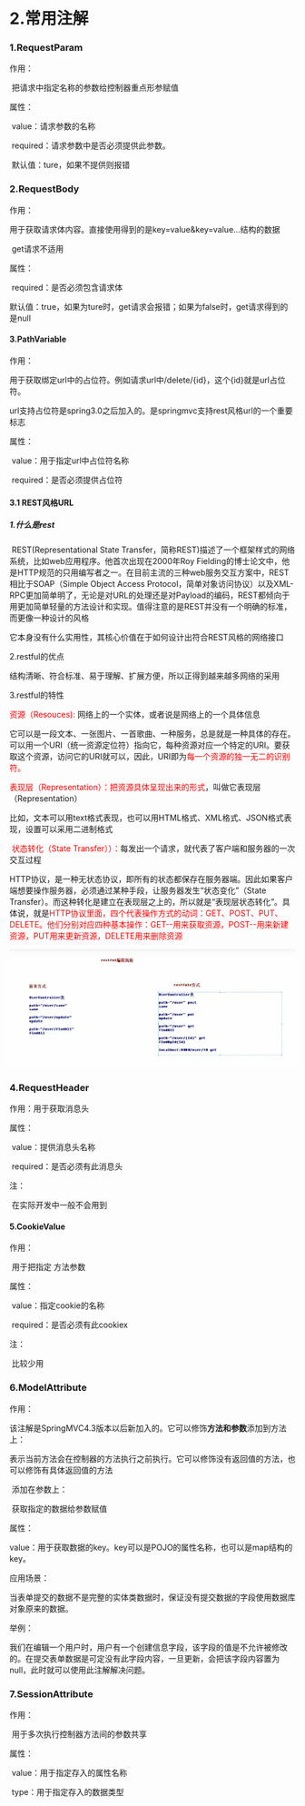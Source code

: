 # 2.常用注解

### 1.RequestParam

作用：

​	把请求中指定名称的参数给控制器重点形参赋值

属性：

​	value：请求参数的名称

​	required：请求参数中是否必须提供此参数。

​		默认值：ture，如果不提供则报错

### 2.RequestBody

作用：

​	用于获取请求体内容。直接使用得到的是key=value&key=value...结构的数据

​	get请求不适用

属性：

​	required：是否必须包含请求体

​		默认值：true，如果为ture时，get请求会报错；如果为false时，get请求得到的是null

#### 3.PathVariable

作用：

​	用于获取绑定url中的占位符。例如请求url中/delete/{id}，这个{id}就是url占位符。

​	url支持占位符是spring3.0之后加入的。是springmvc支持rest风格url的一个重要标志

属性：

​	value：用于指定url中占位符名称

​	required：是否必须提供占位符

#### 3.1 REST风格URL

##### 1.什么是rest

​	REST(Representational State Transfer，简称REST)描述了一个框架样式的网络系统，比如web应用程序。他首次出现在2000年Roy Fielding的博士论文中，他是HTTP规范的只用编写者之一。在目前主流的三种web服务交互方案中，REST相比于SOAP（Simple Object Access Protocol，简单对象访问协议）以及XML-RPC更加简单明了，无论是对URL的处理还是对Payload的编码，REST都倾向于用更加简单轻量的方法设计和实现。值得注意的是REST并没有一个明确的标准，而更像一种设计的风格

​	它本身没有什么实用性，其核心价值在于如何设计出符合REST风格的网络接口

2.restful的优点

​	结构清晰、符合标准、易于理解、扩展方便，所以正得到越来越多网络的采用

3.restful的特性

​	<font color="red">资源（Resouces): </font>网络上的一个实体，或者说是网络上的一个具体信息

​		它可以是一段文本、一张图片、一首歌曲、一种服务，总是就是一种具体的存在。可以用一个URI（统一资源定位符）指向它，每种资源对应一个特定的URI。要获取这个资源，访问它的URI就可以，因此，URI即为<font color="red">每一个资源的独一无二的识别符。
</font>

​	<font color="red">表现层（Representation）：把资源具体呈现出来的形式</font>，叫做它表现层（Representation）

​		比如，文本可以用text格式表现，也可以用HTML格式、XML格式、JSON格式表现，设置可以采用二进制格式

​	<font color="red">状态转化（State Transfer））：</font>每发出一个请求，就代表了客户端和服务器的一次交互过程

​		HTTP协议，是一种无状态协议，即所有的状态都保存在服务器端。因此如果客户端想要操作服务器，必须通过某种手段，让服务器发生“状态变化”（State Transfer）。而这种转化是建立在表现层之上的，所以就是“表现层状态转化”。具体说，就是<font color="red">HTTP协议里面，四个代表操作方式的动词：GET、POST、PUT、DELETE。他们分别对应四种基本操作：GET--用来获取资源，POST--用来新建资源，PUT用来更新资源，DELETE用来删除资源</font>

![restful风格](./res/restful风格.jpg)

### 4.RequestHeader

作用：用于获取消息头

属性：

​	value：提供消息头名称

​	required：是否必须有此消息头

注：

​	在实际开发中一般不会用到

#### 5.CookieValue

作用：

​	用于把指定	方法参数

属性：

​	value：指定cookie的名称

​	required：是否必须有此cookiex

注：

​	比较少用

### 6.ModelAttribute

作用：

​	该注解是SpringMVC4.3版本以后新加入的。它可以修饰**方法和参数**
​	添加到方法上：

​		表示当前方法会在控制器的方法执行之前执行。它可以修饰没有返回值的方法，也可以修饰有具体返回值的方法

​	添加在参数上：

​		获取指定的数据给参数赋值

属性：

​	value：用于获取数据的key。key可以是POJO的属性名称，也可以是map结构的key。

应用场景：

​	当表单提交的数据不是完整的实体类数据时，保证没有提交数据的字段使用数据库对象原来的数据。

举例：

​	我们在编辑一个用户时，用户有一个创建信息字段，该字段的值是不允许被修改的。在提交表单数据是可定没有此字段内容，一旦更新，会把该字段内容置为null，此时就可以使用此注解解决问题。

### 7.SessionAttribute

作用：	

​	用于多次执行控制器方法间的参数共享

属性：

​	value：用于指定存入的属性名称

​	type：用于指定存入的数据类型